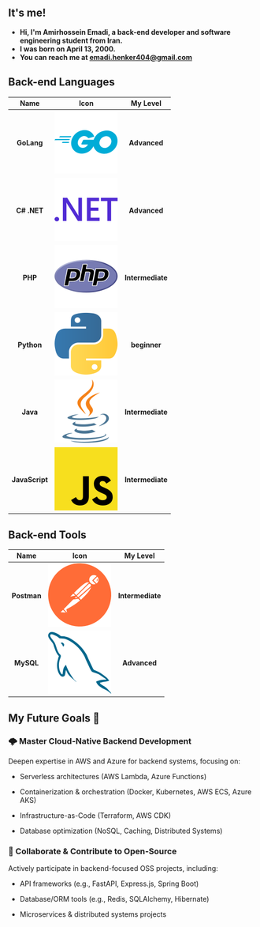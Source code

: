 ## It's me!

- **Hi, I'm Amirhossein Emadi, a back-end developer and software engineering student from Iran.**
- **I was born on April 13, 2000.**
- **You can reach me at emadi.henker404@gmail.com**

## Back-end Languages

|    **Name**    |                                              **Icon**                                               |   **My Level**   |
|:--------------:|:---------------------------------------------------------------------------------------------------:|:----------------:|
|   **GoLang**   |     <img alt="GoLang Icon" src="https://github.com/amir-h-404/amir-h-404/blob/main/golang.svg">     |   **Advanced**   |
|  **C# .NET**   |  <img alt="CSharp .NET Icon" src="https://github.com/amir-h-404/amir-h-404/blob/main/dotnet.svg">   |   **Advanced**   |
|    **PHP**     |        <img alt="PHP Icon" src="https://github.com/amir-h-404/amir-h-404/blob/main/php.svg">        | **Intermediate** |
|   **Python**   |     <img alt="Python Icon" src="https://github.com/amir-h-404/amir-h-404/blob/main/python.svg">     |   **beginner**   |
|    **Java**    |       <img alt="Java Icon" src="https://github.com/amir-h-404/amir-h-404/blob/main/java.svg">       | **Intermediate** |
| **JavaScript** | <img alt="JavaScript Icon" src="https://github.com/amir-h-404/amir-h-404/blob/main/javaScript.svg"> | **Intermediate** |

## Back-end Tools

|  **Name**   |                                           **Icon**                                            |   **My Level**   |
|:-----------:|:---------------------------------------------------------------------------------------------:|:----------------:|
| **Postman** | <img alt="Postman Icon" src="https://github.com/amir-h-404/amir-h-404/blob/main/postman.svg"> | **Intermediate** |
|  **MySQL**  |   <img alt="MySQL Icon" src="https://github.com/amir-h-404/amir-h-404/blob/main/mysql.svg">   |   **Advanced**   |

## My Future Goals 🚀

### 🌩 Master Cloud-Native Backend Development

Deepen expertise in AWS and Azure for backend systems, focusing on:

- Serverless architectures (AWS Lambda, Azure Functions)

- Containerization & orchestration (Docker, Kubernetes, AWS ECS, Azure AKS)

- Infrastructure-as-Code (Terraform, AWS CDK)

- Database optimization (NoSQL, Caching, Distributed Systems)

### 🤝 Collaborate & Contribute to Open-Source

Actively participate in backend-focused OSS projects, including:

- API frameworks (e.g., FastAPI, Express.js, Spring Boot)

- Database/ORM tools (e.g., Redis, SQLAlchemy, Hibernate)

- Microservices & distributed systems projects

